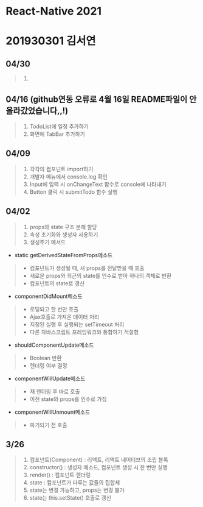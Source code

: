 # React-Native 2021
# 201930301 김서연

## 04/30
> 1.

## 04/16 (github연동 오류로 4월 16일 README파일이 안올라갔었습니다,,!)
> 1. TodoList에 일정 추가하기
> 2. 화면에 TabBar 추가하기 

## 04/09
> 1. 각각의 컴포넌트 import하기
> 2. 개발자 메뉴에서 console.log 확인
> 3. Input에 입력 시 onChangeText 함수로 console에 나타내기
> 4. Button 클릭 시 submitTodo 함수 실행

## 04/02
> 1. props와 state 구조 분해 할당
> 2. 속성 초기화와 생성자 사용하기
> 3. 생성주기 메서드
  - static getDerivedStateFromProps메소드
   > - 컴포넌트가 생성될 때, 새 props를 전달받을 때 호출
   > - 새로운 props와 최근의 state를 인수로 받아 하나의 객체로 반환
   > - 컴포넌트의 state로 갱신
  - componentDidMount메소드
   > - 로딩되고 한 번만 호출
   > - Ajax호출로 가져온 데이터 처리
   > - 지정된 실행 후 실행되는 setTimeout 처리
   > - 다른 자바스크립트 프레임워크와 통합하기 적절함
  - shouldComponentUpdate메소드
   > - Boolean 반환
   > - 렌더링 여부 결정
  - componentWillUpdate메소드
   > - 재 렌더링 후 바로 호출
   > - 이전 state와 props를 인수로 가짐
  - componentWillUnmount메소드
   > - 파기되기 전 호출

## 3/26
> 1. 컴포넌트(Component) : 리액트, 리액트 네이티브의 조립 블록
> 2. constructor() : 생성자 메소드, 컴포넌트 생성 시 한 번만 실행
> 3. render() :  컴포넌트 렌더링
> 4. state : 컴포넌트가 다루는 값들의 집합체
> 5. state는 변경 가능하고, props는 변경 불가
> 6. state는 this.setState() 호출로 갱신

